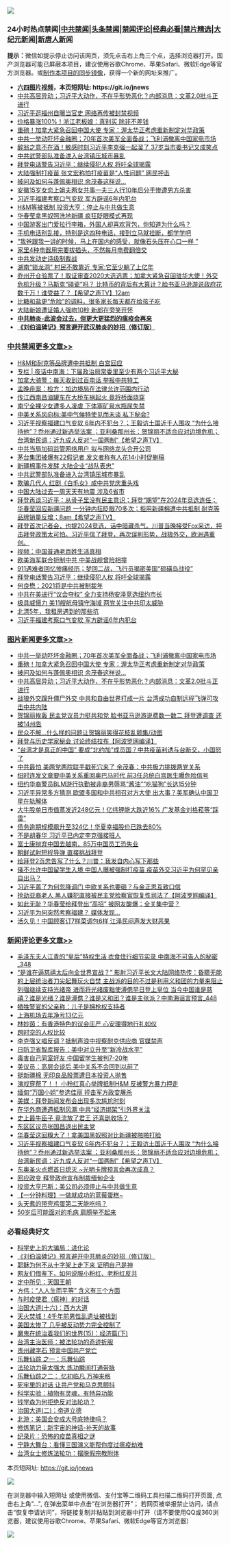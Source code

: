 ![](https://raw.githubusercontent.com/fqnews/bnews/master/64photo/fqnews-qr.jpg)

<div id="tt">
<h3>24小时热点禁闻|<a href="#%E4%B8%AD%E5%85%B1%E7%A6%81%E9%97%BB%E6%9B%B4%E5%A4%9A%E6%96%87%E7%AB%A0">中共禁闻</a>|<a href="#%E5%9B%BE%E7%89%87%E6%96%B0%E9%97%BB%E6%9B%B4%E5%A4%9A%E6%96%87%E7%AB%A0">头条禁闻</a>|<a href="#%E6%96%B0%E9%97%BB%E8%AF%84%E8%AE%BA%E6%9B%B4%E5%A4%9A%E6%96%87%E7%AB%A0">禁闻评论|<a href="#%E5%BF%85%E7%9C%8B%E7%BB%8F%E5%85%B8%E5%A5%BD%E6%96%87">经典必看|<a href="/video.md#%E7%A6%81%E7%89%87%E7%B2%BE%E9%80%89">禁片精选</a>|<a href="https://github.com/fqnews/djy/blob/master/gb/nf1351518.md#1">大纪元新闻</a>|<a href="https://github.com/fqnews/ntdtv/blob/master/gb/prog204.md#1">新唐人新闻</a></h3>
<div><b>提示：</b>微信如提示停止访问该网页，须先点击右上角三个点，选择浏览器打开。国产浏览器可能已屏蔽本项目，建议使用谷歌Chrome、苹果Safari、微软Edge等官方浏览器。或<a href="https://github.com/fqnews/bnews/blob/master/%E5%88%B6%E4%BD%9Cgit%E7%A6%81%E9%97%BB%E9%95%9C%E5%83%8F.md">制作本项目的同步镜像</a>，获得一个新的网址来推广。</div>
<ul>
<li><b><a href="http://d1.bdrive.tk/64.mp4" target="_blank">六四图片视频</a>，本页短网址: https://git.io/jnews</b></li>
<li><a href="/topimagenews/20210326/1512893.md">中共高层异动；习近平大动作，不在乎形势恶化？内部消息：文革2.0批斗正进行</a></li>
<li><a href="/cbnews/20210326/1513031.md">习近平逛福州自曝当官史 网络再传被封禁视频</a></li>
<li><a href="/cnnews/20210326/1513196.md">价格暴涨100%！浙江老板娘：真别买 除非不差钱</a></li>
<li><a href="/topimagenews/20210326/1513091.md">重磅！加拿大紧急召回中国大使 专家：渥太华正考虑重新制定对华政策</a></li>
<li><a href="/topimagenews/20210326/1513273.md">中共一举动吓坏金融圈；70年首次美军全面备战；飞利浦撤离中国家电市场</a></li>
<li><a href="/comments/20210326/1513022.md">醉翁之意不在酒！敏感时刻习近平李克强一起溜了 37岁当市委书记又成笑点</a></li>
<li><a href="/cbnews/20210326/1513319.md">中共武警部队准备进入台湾镇压城市暴乱</a></li>
<li><a href="/cbnews/20210326/1513156.md">拜登电话警告习近平：继续侵犯人权 将吁全球揭露</a></li>
<li><a href="/cbnews/20210326/1512990.md">大陆强制打疫苗 张文宏称怕打疫苗是“人性问题” 网民抨击</a></li>
<li><a href="/topimagenews/20210326/1512918.md">被问及如何与蓬佩奥相识 余茂春这样说…</a></li>
<li><a href="/baitai/20210326/1513289.md">安徽15岁女恋上姐夫两女共事一夫三人行10年后分手惨遭男方杀害</a></li>
<li><a href="/cbnews/20210326/1513072.md">习近平福建考察口气变软 军方辟谣6年内犯台</a></li>
<li><a href="/cnnews/20210326/1513131.md">H&M等被抵制 投资大亨：停止与中共做生意</a></li>
<li><a href="/cnnews/20210326/1512979.md">华春莹拿黑奴照洗地新疆 疯狂眨眼模式再现</a></li>
<li><a href="/funmedia/20210326/1513018.md">中国游客出门爱拉行李箱，外国人却喜欢背包，你知道为什么吗？</a></li>
<li><a href="/lifebaike/20210326/1512957.md">手机电话别乱接，特别是这四种电话，接到立马就挂断，都学学吧</a></li>
<li><a href="/cnnews/20210326/1513116.md">“我爸跟我一讲的时候，马上在国内的感受，就像石头压在心口一样 ”</a></li>
<li><a href="/lifebaike/20210326/1512977.md">家里4种电器用完要拔插头，不然每月电费翻倍交</a></li>
<li><a href="/ssgc/20210326/1513311.md">中共发动史诗级制裁战</a></li>
<li><a href="/lifebaike/20210326/1512842.md">湖南“锁龙洞” 村民不敢靠近 专家:它至少躺了上亿年</a></li>
<li><a href="/comments/20210326/1513051.md">乔州开仓验票了！取证审查2020大选选票；加拿大紧急召回驻华大使！外交危机升级？马斯克“碰瓷”吗？ 比特币的背后有大算计？脸书亚马逊游说政府花数千万！谁受益了？【希望之声TV】12am</a></li>
<li><a href="/health/20210326/1512998.md">比糖和盐更“危险”的调料，很多家长每天都在给孩子吃</a></li>
<li><a href="/lifebaike/20210326/1513191.md">大陆新娘遭证婚人强吻10秒 新郎在旁笑开怀</a></li>
<li><b><a href="/comments/20200211/1275071.md" target="_blank">中共肺炎-此波会过去，但更大更猛烈的瘟疫会再来</a></b></li>
<li><b><a href="/comments/20200207/1272816.md" target="_blank">《刘伯温碑记》预言避开武汉肺炎的妙招（修订版）</a></b></li>
</ul>
</div>

<div class="catlist">
<h3><a href="/cbnews/" target="_blank">中共禁闻</a><span><a href="/cbnews/" target="_blank" rel="nofollow">更多文章>></a></span></h3>
<ul>
<li><a href="/cbnews/20210327/1513568.md" target="_blank">H&#038;M和耐克等品牌遭中共抵制 白宫回应</a></li>
<li><a href="/cbnews/20210327/1513552.md" target="_blank">专栏 | 夜话中南海：下届政治局常委里至少有两个习近平大秘</a></li>
<li><a href="/cbnews/20210327/1513546.md" target="_blank">加拿大骑警：每天收到过百电话 举报中共特工</a></li>
<li><a href="/cbnews/20210327/1513545.md" target="_blank">孟晚舟案：检方：加边境局在法律允许范围内行动</a></li>
<li><a href="/cbnews/20210327/1513524.md" target="_blank">传江西南昌油罐车在大桥车祸起火 竟将桥面烧穿</a></li>
<li><a href="/cbnews/20210327/1513501.md" target="_blank">南宁全裸少女遭多人凌虐 下体塞矿泉水瓶尿失禁</a></li>
<li><a href="/cbnews/20210327/1513493.md" target="_blank">中美关系风向标:美中气候特使见而未谈 私下秘会?</a></li>
<li><a href="/comments/20210327/1513477.md" target="_blank">习近平视察福建口气变软  6年内不犯台？；王毅访土国近千人围攻 “为什么接待他”？乔州通过新选举法案 ；亚利桑那州长：贺锦丽不适合应对边境危机；台湾新民调：近九成人反对“一国两制”【希望之声TV】</a></li>
<li><a href="/cbnews/20210327/1513452.md" target="_blank">中共当局加码监管网络用户 拟与网络龙头合开公司</a></li>
<li><a href="/cbnews/20210326/1513423.md" target="_blank">茅台集团被爆有22假记者 发文者称有人花14小时促删稿</a></li>
<li><a href="/cbnews/20210326/1513401.md" target="_blank">新疆棉事件发酵 大陆企业“战队表忠”</a></li>
<li><a href="/cbnews/20210326/1513319.md" target="_blank">中共武警部队准备进入台湾镇压城市暴乱</a></li>
<li><a href="/cbnews/20210326/1513305.md" target="_blank">欺骗几代人 红剧《白毛女》成中共党庆重头戏</a></li>
<li><a href="/cbnews/20210326/1513303.md" target="_blank">中国大陆过去一周天天有地震 涉及6省市</a></li>
<li><a href="/comments/20210326/1513302.md" target="_blank">拜登再谈习近平：从骨子里没有民主意识；拜登“期望”在2024年竞选连任；华春莹回应新疆问题 一分钟内狂眨眼70多次；拒用新疆棉遭中共抵制  耐克等品牌销量反增；8am【希望之声TV】</a></li>
<li><a href="/comments/20210326/1513271.md" target="_blank">拜登首次记者会，也提2024竞选，话中暗藏杀气。川普当晚接受Fox采访，抨击拜登政策太可怕。习近平信了拜登，再次误判形势，战狼外交，欧洲遇重创。</a></li>
<li><a href="/cbnews/20210326/1513154.md" target="_blank">视频：中国普通老百姓生活真相</a></li>
<li><a href="/cbnews/20210326/1513187.md" target="_blank">欧美海军联合扼制中共 中美战舰曾险相撞</a></li>
<li><a href="/comments/20210326/1513180.md" target="_blank">911遇难者回忆惨痛经历；梦回二战，飞行员揭密美国“硫磺岛战役”</a></li>
<li><a href="/cbnews/20210326/1513156.md" target="_blank">拜登电话警告习近平：继续侵犯人权 将吁全球揭露</a></li>
<li><a href="/cbnews/20210326/1513127.md" target="_blank">何良懋：2021将是中共被制裁年</a></li>
<li><a href="/cbnews/20210326/1513101.md" target="_blank">中共在美进行“议会夺权” 全力支持杨安泽竞选纽约市长</a></li>
<li><a href="/cbnews/20210326/1513100.md" target="_blank">极具威慑力 美11艘航母镇守海域 两党关注中共印太威胁</a></li>
<li><a href="/cbnews/20210326/1513078.md" target="_blank">北漂5年，我租房遇到的那些坑</a></li>
<li><a href="/cbnews/20210326/1513072.md" target="_blank">习近平福建考察口气变软 军方辟谣6年内犯台</a></li>

</ul>
</div>
<div class="catlist">
<h3><a href="/topimagenews/" target="_blank">图片新闻</a><span><a href="/topimagenews/" target="_blank" rel="nofollow">更多文章>></a></span></h3>
<ul>
<li><a href="/topimagenews/20210326/1513273.md" target="_blank">中共一举动吓坏金融圈；70年首次美军全面备战；飞利浦撤离中国家电市场</a></li>
<li><a href="/topimagenews/20210326/1513091.md" target="_blank">重磅！加拿大紧急召回中国大使 专家：渥太华正考虑重新制定对华政策</a></li>
<li><a href="/topimagenews/20210326/1512918.md" target="_blank">被问及如何与蓬佩奥相识 余茂春这样说…</a></li>
<li><a href="/topimagenews/20210326/1512893.md" target="_blank">中共高层异动；习近平大动作，不在乎形势恶化？内部消息：文革2.0批斗正进行</a></li>
<li><a href="/topimagenews/20210326/1512892.md" target="_blank">战狼外交蹿升僵尸外交 中共和自由世界打成一片 台湾成功自制远程飞弹可攻击中共内陆</a></li>
<li><a href="/topimagenews/20210326/1512883.md" target="_blank">贺锦丽挨轰 民主党议员力挺共和党 脸书亚马逊游说费数一数二 拜登遭调查 还被14州告</a></li>
<li><a href="/topimagenews/20210326/1512852.md" target="_blank">民众不解…什么样的问题让贺锦丽笑得花枝乱颤集/动图</a></li>
<li><a href="/topimagenews/20210325/1512545.md" target="_blank">拜登与历史学家秘会 讨论终结拉布【阿波罗网编译】</a></li>
<li><a href="/topimagenews/20210325/1512244.md" target="_blank">“台湾才是真正的中国” 要成“北约加”成员国？中共疫苗利诱与台断交，小国怒了</a></li>
<li><a href="/topimagenews/20210325/1512208.md" target="_blank">中共最怕 美两党两院联手戳死穴来了 余茂春：中共极力挑拨两党关系</a></li>
<li><a href="/topimagenews/20210325/1512077.md" target="_blank">纽时连发文章要中美关系重回奥巴马时代 前3任总统白宫医生曝危险信号</a></li>
<li><a href="/topimagenews/20210325/1512027.md" target="_blank">纽约华裔警员BLM游行执勤被非裔男辱骂“酱油”“吃猫狗”长达15分钟</a></li>
<li><a href="/topimagenews/20210324/1511859.md" target="_blank">习近平异常多方猜测 欧盟多国和中共相召对方大使 出大事？美军确认中国卫星在轨解体</a></li>
<li><a href="/topimagenews/20210324/1511599.md" target="_blank">大牛股单日市值蒸发近248亿元！亿纬锂能大跌近16% 广发基金刘格菘等“踩雷”</a></li>
<li><a href="/topimagenews/20210324/1511598.md" target="_blank">债务逾期规模飙升至324亿！华夏幸福股价已跌去80%</a></li>
<li><a href="/topimagenews/20210324/1511521.md" target="_blank">不是胡春华 习近平已内定李克强接班人</a></li>
<li><a href="/topimagenews/20210324/1511503.md" target="_blank">富士康抛弃中国去越南，85万中国员工恐失业</a></li>
<li><a href="/topimagenews/20210324/1511413.md" target="_blank">朝鲜试射短程导弹 直接挑战拜登</a></li>
<li><a href="/topimagenews/20210324/1511250.md" target="_blank">给拜登2页忠告写了什么？川普：我发自内心写下那些</a></li>
<li><a href="/topimagenews/20210323/1511203.md" target="_blank">俄不允许中国留学生入境 中国人曝被强制打疫苗 疫苗外交习近平为何罕见亲自出马？</a></li>
<li><a href="/topimagenews/20210323/1511077.md" target="_blank">习近平蔫了为何忽降调门 中欧关系也要砸？与金正恩互致口信</a></li>
<li><a href="/topimagenews/20210323/1511075.md" target="_blank">抢劫亚裔老人 黑人嫌犯直接被民主党检察官恢复性司法了【阿波罗网编译】</a></li>
<li><a href="/topimagenews/20210323/1510854.md" target="_blank">如此无耻？华春莹给拜登出“高招” 被网友酸爆：全关集中营？</a></li>
<li><a href="/topimagenews/20210323/1510762.md" target="_blank">习近平为何突然考察福建？ 媒体发现…</a></li>
<li><a href="/topimagenews/20210323/1510761.md" target="_blank">活久见！中国顾客订7样菜调包6样 江泽民闷声发大财恶果</a></li>

</ul>
</div>
<div class="catlist">
<h3><a href="/comments/" target="_blank">新闻评论</a><span><a href="/comments/" target="_blank" rel="nofollow">更多文章>></a></span></h3>
<ul>
<li><a href="/comments/20210327/1513565.md" target="_blank">毛泽东夫人江青的“皇后”特权生活 衣食住行细节实录 中南海不可告人的秘密_348</a></li>
<li><a href="/comments/20210327/1513543.md" target="_blank">“是谁在逼慈禧太后向全世界宣战？” 影射习近平长文大陆网络热传：昏聩无能的上层统治者刀尖起舞玩火自焚 主战派的目的不过是利用义和团的力量来阻止列强继续支持光绪帝 进而将光绪废黜使溥㑺早日登上皇位 当今中国谁是慈禧？谁是光绪？谁是溥㑺？谁是义和团？谁是主张派？中南海谣言预言_448</a></li>
<li><a href="/comments/20210327/1513542.md" target="_blank">牺牲警官的父亲称：儿子是拥枪权支持者</a></li>
<li><a href="/comments/20210327/1513541.md" target="_blank">上海机场去年净亏13亿元</a></li>
<li><a href="/comments/20210327/1513530.md" target="_blank">林妙茵：有香港特色的议会庄严 心安理得地行礼如仪</a></li>
<li><a href="/comments/20210327/1513529.md" target="_blank">跨时空的人权比较</a></li>
<li><a href="/comments/20210327/1513526.md" target="_blank">李克强又唱反调？抵制声浪中视察耐克供应商 官媒禁声</a></li>
<li><a href="/comments/20210327/1513525.md" target="_blank">日防卫省智库报告：美中对立升至“新冷战水平”</a></li>
<li><a href="/comments/20210327/1513523.md" target="_blank">毒害自己同室好友 中国留学生被判7-20年</a></li>
<li><a href="/comments/20210327/1513516.md" target="_blank">美议员：高层会谈后 美中关系不会回到以前了</a></li>
<li><a href="/comments/20210327/1513515.md" target="_blank">挺新疆棉 无印良品股票遭日本投资人抛售</a></li>
<li><a href="/comments/20210327/1513510.md" target="_blank">演戏穿帮了！！ 小粉红真心举牌抵制H&#038;M 反被警方暴力押走</a></li>
<li><a href="/comments/20210327/1513509.md" target="_blank">缅甸“万国小姐”参选佳丽 抨击军方政变屠杀</a></li>
<li><a href="/comments/20210327/1513505.md" target="_blank">美媒：拜登新闻发布会出现多次尴尬时刻</a></li>
<li><a href="/comments/20210327/1513498.md" target="_blank">在华外商遭遇抵制风潮 中共“经济绑架”引外界关注</a></li>
<li><a href="/comments/20210327/1513497.md" target="_blank">史上最牛臣子 竟流放了君王 还喜剧收场？</a></li>
<li><a href="/comments/20210327/1513490.md" target="_blank">东区区议员张国昌退出民主党</a></li>
<li><a href="/comments/20210327/1513489.md" target="_blank">华春莹这回糗大了！拿美国黑奴照对比新疆被啪啪打脸</a></li>
<li><a href="/comments/20210327/1513477.md" target="_blank">习近平视察福建口气变软  6年内不犯台？；王毅访土国近千人围攻 “为什么接待他”？乔州通过新选举法案 ；亚利桑那州长：贺锦丽不适合应对边境危机；台湾新民调：近九成人反对“一国两制”【希望之声TV】</a></li>
<li><a href="/comments/20210327/1513475.md" target="_blank">东奥圣火点燃首日熄灭 ~光明卡牌预言会再次成真？</a></li>
<li><a href="/comments/20210327/1513461.md" target="_blank">回应政变 拜登政府宣布制裁缅甸企业</a></li>
<li><a href="/comments/20210327/1513460.md" target="_blank">投资大亨巴斯：美公司必须停止与中共做生意</a></li>
<li><a href="/comments/20210327/1513455.md" target="_blank">【一分钟料理】一做就成功的蓝莓蛋糕~</a></li>
<li><a href="/comments/20210327/1513443.md" target="_blank">头天煮的带壳鸡蛋第二天能吃吗？</a></li>
<li><a href="/comments/20210327/1513442.md" target="_blank">50岁后可能面对的毛病 肩膀举不起来</a></li>

</ul>
</div>

<div class="catlist">
<h3>必看经典好文</h3>
<ul>
<li><a href="/comments/20200605/783246.md" target="_blank">科学史上的大骗局：进化论</a></li>
<li><a href="/comments/20200207/1272816.md" target="_blank">《刘伯温碑记》预言避开中共肺炎的妙招（修订版）</a></li>
<li><a href="/ccpdope/20190803/1168965.md" target="_blank">耶稣为何不从十字架上走下来 证明自己是神</a></li>
<li><a href="/comments/20200712/1359630.md" target="_blank">网友们借鉴下，如何说服小粉红、老粉红反共</a></li>
<li><a href="/tculture/xiulian/20151111/470021.md" target="_blank">定中所见：天国王朝</a></li>
<li><a href="/comments/20200720/1363377.md" target="_blank">方伟：“人人生而平等” 含义有三个方面</a></li>
<li><a href="/comments/20200327/1301424.md" target="_blank">与时疫使君（瘟神）的对话</a></li>
<li><a href="/comments/20201110/1428663.md" target="_blank">治国大道(十六)：西方大道</a></li>
<li><a href="/ccpdope/20181219/1049286.md" target="_blank">天火焚城！4千年前男性乱遗址被找到</a></li>
<li><a href="/comments/20200624/1349702.md" target="_blank">美国太惨了 几乎被反动势力完全控制了</a></li>
<li><a href="/topimagenews/20180610/955499.md" target="_blank">魔鬼在统治着我们的世界(15)：经济篇(下)</a></li>
<li><a href="/comments/20200801/1373219.md" target="_blank">台湾主治医师：被法轮功的奇迹折服</a></li>
<li><a href="/comments/20210226/1494382.md" target="_blank">贵州藏字石 预言中国共产党亡</a></li>
<li><a href="/tculture/20170710/789533.md" target="_blank">乐舞仙踪 之一：乐舞仙踪</a></li>
<li><a href="/cbnews/20200816/1381005.md" target="_blank">法轮功力量太强大 炼功瞬间打通带脉</a></li>
<li><a href="/tculture/20170711/790081.md" target="_blank">乐舞仙踪之二： 忆初临凡 万神来格</a></li>
<li><a href="/headline/20210128/1476325.md" target="_blank">死牢里的对话 让共产党和马克思颤抖</a></li>
<li><a href="/comments/20200605/783205.md" target="_blank">科学实验：植物有灵魂，有特异功能</a></li>
<li><a href="/comments/20210123/1473430.md" target="_blank">钱学森为何拒绝反对法轮功？</a></li>
<li><a href="/cbnews/20180308/911611.md" target="_blank">治国大道(二)：帝道立德</a></li>
<li><a href="/comments/20200712/1359488.md" target="_blank">北游：美国会变成大号底特律吗？</a></li>
<li><a href="/comments/20190418/1115565.md" target="_blank">修炼笔记：新宇宙的神话-补天的故事</a></li>
<li><a href="/topimagenews/20180408/925060.md" target="_blank">纪录片：恐怖的疫苗真相之谜</a></li>
<li><a href="/comments/20200527/1273654.md" target="_blank">宁静大舞台：看懂三国演义能帮你度过瘟疫劫难</a></li>
<li><a href="/cbnews/20200610/1342772.md" target="_blank">台湾女士修炼法轮功：摆脱假宗教附体</a></li>

</ul>
</div>

本页短网址: https://git.io/jnews

![](https://raw.githubusercontent.com/fqnews/bnews/master/64photo/fqnews-qr.jpg)

在浏览器中输入短网址 或使用微信、支付宝等二维码工具扫描二维码打开页面, 点击右上角"...", 在弹出菜单中点击“在浏览器打开”； 若网页被举报禁止访问，请点击“恢复申请访问”，将链接复制并粘贴到浏览器中打开（请不要使用QQ或360浏览器，建议使用谷歌Chrome、苹果Safari、微软Edge等官方浏览器）

![](https://raw.githubusercontent.com/fqnews/bnews/master/64photo/wx.jpg)